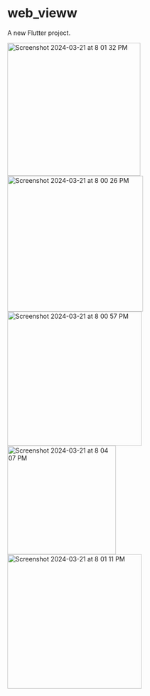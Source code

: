 # web_vieww

A new Flutter project.

<img width="299" alt="Screenshot 2024-03-21 at 8 01 32 PM" src="https://github.com/gulfam-dev/web_viewclone/assets/146335824/88a1d663-6a70-4b74-b095-89812c959e09">
<img width="305" alt="Screenshot 2024-03-21 at 8 00 26 PM" src="https://github.com/gulfam-dev/web_viewclone/assets/146335824/1153c2b7-d000-4602-babc-d6484f5b8fd3">
<img width="302" alt="Screenshot 2024-03-21 at 8 00 57 PM" src="https://github.com/gulfam-dev/web_viewclone/assets/146335824/3231f7a2-7d3d-49ad-bc6c-cf354e9716a1">
<img width="244" alt="Screenshot 2024-03-21 at 8 04 07 PM" src="https://github.com/gulfam-dev/web_viewclone/assets/146335824/d16ee0e8-a5ff-4709-a475-fa210c31ab00">
<img width="302" alt="Screenshot 2024-03-21 at 8 01 11 PM" src="https://github.com/gulfam-dev/web_viewclone/assets/146335824/eb70ec30-6b75-4bda-be2d-c560e5489f84">
